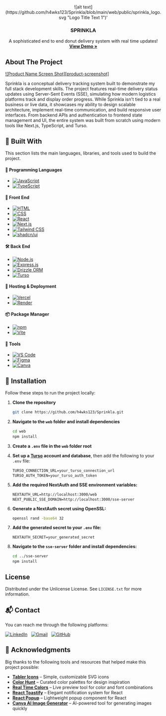 <a id="readme-top"></a>

<!-- PROJECT LOGO -->
<br />
<div align="center">
![alt text](https://github.com/h4wks123/Sprinkla/blob/main/web/public/sprinkla_logo.svg "Logo Title Text 1")'
  
  <h3 align="center">SPRINKLA</h3>
  
  <p align="center">
    A sophisticated end to end donut delivery system with real time updates!
    <br />
    <a href="https://sprinkla.vercel.app"><strong>View Demo »</strong></a>
    <br />
  </p>
</div>

<!-- ABOUT THE PROJECT -->
## About The Project

[![Product Name Screen Shot][product-screenshot]](https://example.com)

Sprinkla is a conceptual delivery tracking system built to demonstrate my full stack development skills. The project features real-time delivery status updates using Server-Sent Events (SSE), simulating how modern logistics platforms track and display order progress. While Sprinkla isn't tied to a real business or live data, it showcases my ability to design scalable architecture, implement real-time communication, and build responsive user interfaces. From backend APIs and authentication to frontend state management and UI, the entire system was built from scratch using modern tools like Next.js, TypeScript, and Turso.

<!-- TOOLS, LANGUAGES, AND FRAMEWORKS -->
## 🚧 Built With

This section lists the main languages, libraries, and tools used to build the project.

#### 🧠 Programming Languages

* [![JavaScript](https://img.shields.io/badge/JavaScript-F7DF1E?logo=javascript\&logoColor=000)](https://developer.mozilla.org/en-US/docs/Web/JavaScript)
* [![TypeScript](https://img.shields.io/badge/TypeScript-3178C6?logo=typescript\&logoColor=fff)](https://www.typescriptlang.org/)

#### 🎨 Front End

* [![HTML](https://img.shields.io/badge/HTML5-E34F26.svg?logo=html5\&logoColor=white)](https://developer.mozilla.org/en-US/docs/Web/HTML)
* [![CSS](https://img.shields.io/badge/CSS3-264de4?logo=css3\&logoColor=white)](https://developer.mozilla.org/en-US/docs/Web/CSS)
* [![React](https://img.shields.io/badge/React-20232A?style=for-the-badge\&logo=react\&logoColor=61DAFB)](https://reactjs.org/)
* [![Next.js](https://img.shields.io/badge/Next.js-000000?style=for-the-badge\&logo=nextdotjs\&logoColor=white)](https://nextjs.org/)
* [![Tailwind CSS](https://img.shields.io/badge/Tailwind_CSS-38B2AC.svg?logo=tailwind-css\&logoColor=white)](https://tailwindcss.com/)
* [![shadcn/ui](https://img.shields.io/badge/shadcn%2Fui-000000?logo=vercel\&logoColor=white)](https://ui.shadcn.dev)

#### 🛠️ Back End

* [![Node.js](https://img.shields.io/badge/Node.js-339933?logo=node.js\&logoColor=white)](https://nodejs.org/)
* [![Express.js](https://img.shields.io/badge/Express.js-404d59?logo=express\&logoColor=white)](https://expressjs.com/)
* [![Drizzle ORM](https://img.shields.io/badge/Drizzle-C5F74F.svg?style=for-the-badge&logo=Drizzle&logoColor=black)](https://orm.drizzle.team/)
* [![Turso](https://img.shields.io/badge/Turso-4FF8D2.svg?style=for-the-badge&logo=Turso&logoColor=black)](https://turso.tech/)

#### 🚀 Hosting & Deployment

* [![Vercel](https://img.shields.io/badge/Vercel-000000.svg?logo=vercel\&logoColor=white)](https://vercel.com/)
* [![Render](https://img.shields.io/badge/Render-000000.svg?style=for-the-badge&logo=Render&logoColor=white)](https://render.com/)

#### 📦 Package Manager

* [![npm](https://img.shields.io/badge/npm-CB3837?logo=npm\&logoColor=white)](https://www.npmjs.com/)
* [![Vite](https://img.shields.io/badge/Vite-646CFF?logo=vite\&logoColor=fff)](https://vitejs.dev/)

#### 🧰 Tools

* [![VS Code](https://img.shields.io/badge/VS_Code-007ACC?logo=visualstudiocode\&logoColor=white)](https://code.visualstudio.com/)
* [![Figma](https://img.shields.io/badge/Figma-F24E1E?logo=figma\&logoColor=white)](https://www.figma.com/)
* [![Canva](https://img.shields.io/badge/Canva-00C4CC?logo=canva\&logoColor=white)](https://www.canva.com/)

<!-- GETTING STARTED -->
## 🚀 Installation

Follow these steps to run the project locally:

1. **Clone the repository**
   ```sh
   git clone https://github.com/h4wks123/Sprinkla.git
   ```

2. **Navigate to the `web` folder and install dependencies**
   ```sh
   cd web
   npm install
   ```

3. **Create a `.env` file in the `web` folder root**

4. **Set up a [Turso](https://turso.tech/) account and database**, then add the following to your `.env` file:
   ```env
   TURSO_CONNECTION_URL=your_turso_connection_url
   TURSO_AUTH_TOKEN=your_turso_auth_token
   ```

5. **Add the required NextAuth and SSE environment variables:**
   ```env
   NEXTAUTH_URL=http://localhost:3000/web
   NEXT_PUBLIC_SSE_DOMAIN=http://localhost:3000/sse-server
   ```

6. **Generate a NextAuth secret using OpenSSL:**

   ```sh
   openssl rand -base64 32
   ```

7. **Add the generated secret to your `.env` file:**
   ```env
   NEXTAUTH_SECRET=your_generated_secret
   ```

8. **Navigate to the `sse-server` folder and install dependencies:**
   ```sh
   cd ../sse-server
   npm install
   ```

<!-- LICENSE -->
## License

Distributed under the Unlicense License. See `LICENSE.txt` for more information.

<!-- CONTACT -->
## 📬 Contact

You can reach me through the following platforms:

[![LinkedIn](https://custom-icon-badges.demolab.com/badge/LinkedIn-0A66C2?logo=linkedin-white\&logoColor=fff)](https://www.linkedin.com/in/ivanne-dave-bayer-a23b30302/)  
[![Gmail](https://img.shields.io/badge/Gmail-D14836?logo=gmail\&logoColor=white)](mailto:ivannebayer@gmail.com)  
[![GitHub](https://img.shields.io/badge/GitHub-%23121011.svg?logo=github&logoColor=white)](https://github.com/h4wks123)

<!-- ACKNOWLEDGMENTS -->
## 🙏 Acknowledgments

Big thanks to the following tools and resources that helped make this project possible:

* [**Tabler Icons**](https://tabler.io/icons) – Simple, customizable SVG icons
* [**Color Hunt**](https://colorhunt.co/) – Curated color palettes for design inspiration
* [**Real Time Colors**](https://www.realtimecolors.com/?colors=050315-fbfbfe-2f27ce-dedcff-433bff&fonts=Inter-Inter) – Live preview tool for color and font combinations
* [**React Toastify**](https://www.npmjs.com/package/react-toastify) – Elegant notification system for React
* [**React Popup**](https://react-popup.elazizi.com/) – Lightweight popup component for React
* [**Canva AI Image Generator**](https://www.canva.com/ai-image-generator/) – AI-powered tool for generating images quickly
